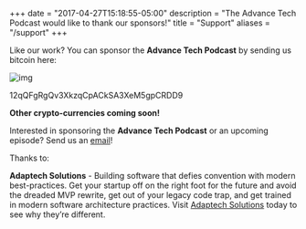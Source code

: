+++
date = "2017-04-27T15:18:55-05:00"
description = "The Advance Tech Podcast would like to thank our sponsors!"
title = "Support"
aliases = "/support"
+++

Like our work? You can sponsor the **Advance Tech Podcast** by sending us bitcoin here:

![img](/img/sponsors/wallet.png)

12qQFgRgQv3XkzqCpACkSA3XeM5gpCRDD9

**Other crypto-currencies coming soon!**



Interested in sponsoring the **Advance Tech Podcast** or an upcoming episode? Send us an [email](mailto:alexandra.moxin@advancetechmedia.org)!


Thanks to:


**Adaptech Solutions** - Building software that defies convention with modern best-practices.  Get your startup off on the right foot for the future and avoid the dreaded MVP rewrite, get out of your legacy code trap, and get trained in modern software architecture practices. Visit [Adaptech Solutions](https://adaptechsolutions.net/) today to see why they’re different.